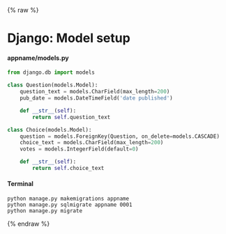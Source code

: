{% raw %}

# Django: Model setup

#### appname/models.py
```python
from django.db import models

class Question(models.Model):
    question_text = models.CharField(max_length=200)
    pub_date = models.DateTimeField('date published')

    def __str__(self):
        return self.question_text

class Choice(models.Model):
    question = models.ForeignKey(Question, on_delete=models.CASCADE)
    choice_text = models.CharField(max_length=200)
    votes = models.IntegerField(default=0)

    def __str__(self):
        return self.choice_text
```

#### Terminal
```
python manage.py makemigrations appname
python manage.py sqlmigrate appname 0001
python manage.py migrate
```

{% endraw %}
